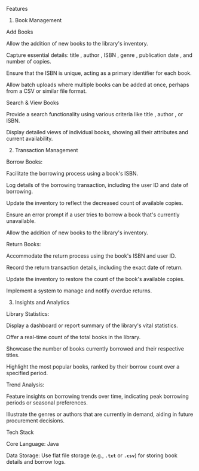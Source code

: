 Features

1. Book Management

Add Books

Allow the addition of new books to the library's inventory.

Capture essential details: title , author , ISBN , genre , publication date , and number of copies.

Ensure that the ISBN is unique, acting as a primary identifier for each book.

Allow batch uploads where multiple books can be added at once, perhaps from a CSV or similar file format.

Search & View Books

Provide a search functionality using various criteria like title , author , or ISBN.

Display detailed views of individual books, showing all their attributes and current availability.


2. Transaction Management

Borrow Books:

Facilitate the borrowing process using a book's ISBN.

Log details of the borrowing transaction, including the user ID and date of borrowing.

Update the inventory to reflect the decreased count of available copies.

Ensure an error prompt if a user tries to borrow a book that's currently unavailable.

Allow the addition of new books to the library's inventory.

Return Books:

Accommodate the return process using the book's ISBN and user ID.

Record the return transaction details, including the exact date of return.

Update the inventory to restore the count of the book's available copies.

Implement a system to manage and notify overdue returns.

3. Insights and Analytics

Library Statistics:

Display a dashboard or report summary of the library's vital statistics.

Offer a real-time count of the total books in the library.

Showcase the number of books currently borrowed and their respective titles.

Highlight the most popular books, ranked by their borrow count over a specified period.

Trend Analysis:

Feature insights on borrowing trends over time, indicating peak borrowing periods or seasonal preferences.

Illustrate the genres or authors that are currently in demand, aiding in future procurement decisions.

Tech Stack

Core Language: Java

Data Storage: Use flat file storage (e.g., **`.txt`** or **`.csv`**) for storing book details and borrow logs.

